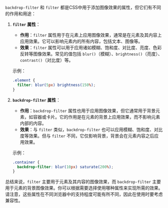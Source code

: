 `backdrop-filter` 和 `filter` 都是CSS中用于添加图像效果的属性，但它们有不同的作用和用途：

1. **`filter` 属性**：

   - **作用**：`filter` 属性用于在元素上应用图像效果，通常是在元素及其内容上应用效果。它可以影响元素内的所有内容，包括文本、图像等。
   - **效果**：`filter` 属性可以用于应用诸如模糊、饱和度、对比度、亮度、色彩反转等图像效果。常见的值包括 `blur()`（模糊）、`brightness()`（亮度）、`contrast()`（对比度）等。

   示例：
   ```css
   .element {
     filter: blur(5px) brightness(150%);
   }
   ```

2. **`backdrop-filter` 属性**：

   - **作用**：`backdrop-filter` 属性也用于应用图像效果，但它通常用于背景元素，如容器或卡片。它的作用是在元素的背景上应用效果，而不影响元素内部的内容。
   - **效果**：与 `filter` 类似，`backdrop-filter` 也可以应用模糊、饱和度、对比度等效果。但与 `filter` 不同，它仅影响背景，背景会在元素内容之后应用效果。

   示例：
   ```css
   .container {
     backdrop-filter: blur(10px) saturate(200%);
   }
   ```

总结来说，`filter` 主要用于元素及其内容的图像效果，而 `backdrop-filter` 主要用于元素的背景图像效果。你可以根据需要选择使用哪种属性来实现所需的效果。请注意，这些属性在不同浏览器中的支持程度可能有所不同，因此在使用时要考虑兼容性。